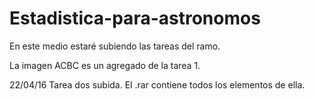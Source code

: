 # Estadistica-para-astronomos
En este medio estaré subiendo las tareas del ramo.

La imagen ACBC es un agregado de la tarea 1.

22/04/16 Tarea dos subida. El .rar contiene todos los elementos de ella. 
